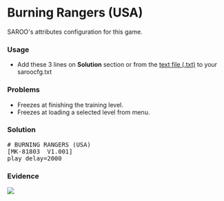 # Burning Rangers (USA)

SAROO's attributes configuration for this game.

### Usage

- Add these 3 lines on **Solution** section or from the [text file (.txt)](./config.txt) to your saroocfg.txt

### Problems

- Freezes at finishing the training level.
- Freezes at loading a selected level from menu.

### Solution

<pre># BURNING RANGERS (USA)
[MK-81803  V1.001]
play_delay=2000</pre>

### Evidence

[![](https://img.youtube.com/vi/niGOHJC6QAs/0.jpg)](https://youtu.be/niGOHJC6QAs)
